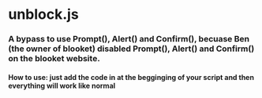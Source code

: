 # unblock.js
### A bypass to use Prompt(), Alert() and Confirm(), becuase Ben (the owner of blooket) disabled Prompt(), Alert() and Confirm() on the blooket website.
#### How to use: just add the code in at the begginging of your script and then everything will work like normal
